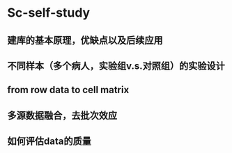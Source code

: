 # Sc-self-study
## 建库的基本原理，优缺点以及后续应用
## 不同样本（多个病人，实验组v.s.对照组）的实验设计
## from row data to cell matrix
## 多源数据融合，去批次效应
## 如何评估data的质量
